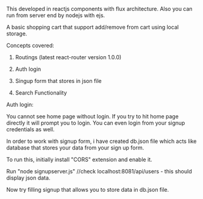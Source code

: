 This developed in reactjs components with flux architecture. Also you can run from server end by nodejs with ejs.

A basic shopping cart that support add/remove from cart using local storage.

Concepts covered:

1. Routings (latest react-router version 1.0.0)

2. Auth login

3. Singup form that stores in json file

4. Search Functionality


Auth login:

You cannot see home page without login. If you try to hit home page directly it will prompt you to login. You can even login from your signup credentials as well.

In order to work with signup form, i have created db.json file which acts like database that stores your data from your sign up form.

To run this, initially install "CORS" extension and enable it. 


Run "node signupserver.js" //check localhost:8081/api/users - this should display json data.


Now try filling signup that allows you to store data in db.json file.